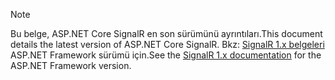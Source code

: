 > [!NOTE]
> <span data-ttu-id="94c54-101">Bu belge, ASP.NET Core SignalR en son sürümünü ayrıntıları.</span><span class="sxs-lookup"><span data-stu-id="94c54-101">This document details the latest version of ASP.NET Core SignalR.</span></span> <span data-ttu-id="94c54-102">Bkz: [SignalR 1.x belgeleri](/aspnet/signalr/) ASP.NET Framework sürümü için.</span><span class="sxs-lookup"><span data-stu-id="94c54-102">See the [SignalR 1.x documentation](/aspnet/signalr/) for the ASP.NET Framework version.</span></span>
